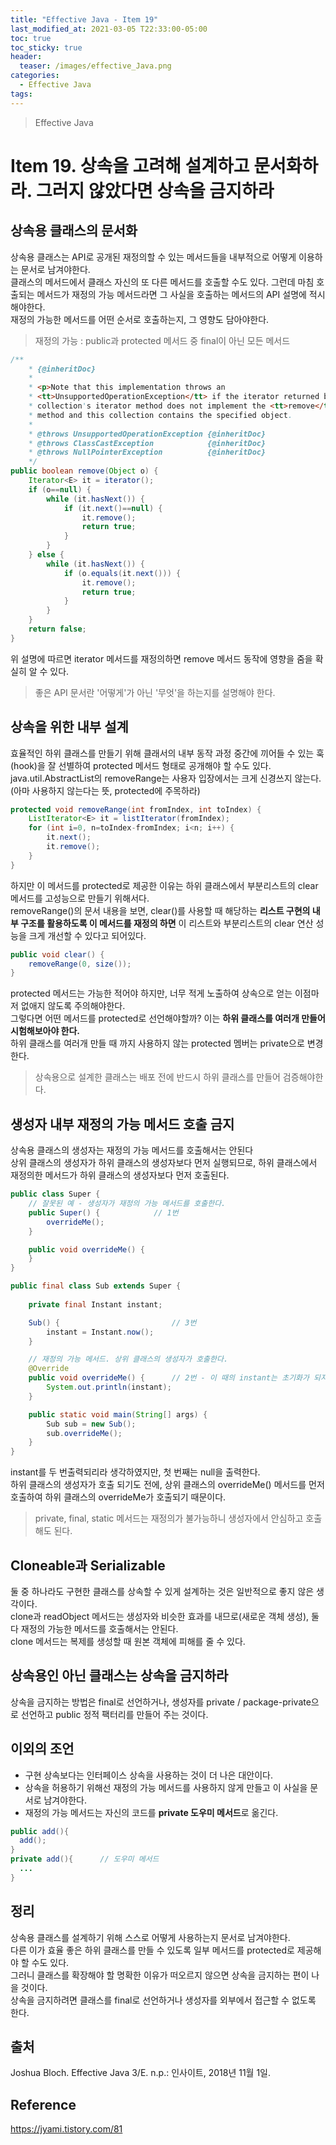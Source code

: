 ```yaml
---
title: "Effective Java - Item 19"
last_modified_at: 2021-03-05 T22:33:00-05:00
toc: true
toc_sticky: true
header:
  teaser: /images/effective_Java.png
categories: 
  - Effective Java
tags:
---
```


> Effective Java

Item 19. 상속을 고려해 설계하고 문서화하라. 그러지 않았다면 상속을 금지하라
=============
## 상속용 클래스의 문서화
상속용 클래스는 API로 공개된 재정의할 수 있는 메서드들을 내부적으로 어떻게 이용하는 문서로 남겨야한다.  
클래스의 메서드에서 클래스 자신의 또 다른 메서드를 호출할 수도 있다. 그런데 마침 호출되는 메서드가 재정의 가능 메서드라면 그 사실을 호출하는 메서드의 API 설명에 적시해야한다.  
재정의 가능한 메서드를 어떤 순서로 호출하는지, 그 영향도 담아야한다.  
> 재정의 가능 : public과 protected 메서드 중 final이 아닌 모든 메서드  

```java
/**
    * {@inheritDoc}
    *
    * <p>Note that this implementation throws an
    * <tt>UnsupportedOperationException</tt> if the iterator returned by this
    * collection's iterator method does not implement the <tt>remove</tt>
    * method and this collection contains the specified object.
    *
    * @throws UnsupportedOperationException {@inheritDoc}
    * @throws ClassCastException            {@inheritDoc}
    * @throws NullPointerException          {@inheritDoc}
    */
public boolean remove(Object o) {
    Iterator<E> it = iterator();
    if (o==null) {
        while (it.hasNext()) {
            if (it.next()==null) {
                it.remove();
                return true;
            }
        }
    } else {
        while (it.hasNext()) {
            if (o.equals(it.next())) {
                it.remove();
                return true;
            }
        }
    }
    return false;
}
```
위 설명에 따르면 iterator 메서드를 재정의하면 remove 메서드 동작에 영향을 줌을 확실히 알 수 있다.  

> 좋은 API 문서란 '어떻게'가 아닌 '무엇'을 하는지를 설명해야 한다.  

## 상속을 위한 내부 설계
효율적인 하위 클래스를 만들기 위해 클래서의 내부 동작 과정 중간에 끼어들 수 있는 훅(hook)을 잘 선별하여 protected 메서드 형태로 공개해야 할 수도 있다.  
java.util.AbstractList의 removeRange는 사용자 입장에서는 크게 신경쓰지 않는다.(아마 사용하지 않는다는 뜻, protected에 주목하라)  
```java
protected void removeRange(int fromIndex, int toIndex) {
    ListIterator<E> it = listIterator(fromIndex);
    for (int i=0, n=toIndex-fromIndex; i<n; i++) {
        it.next();
        it.remove();
    }
}
```
하지만 이 메서드를 protected로 제공한 이유는 하위 클래스에서 부분리스트의 clear 메서드를 고성능으로 만들기 위해서다.  
removeRange()의 문서 내용을 보면, clear()를 사용할 때 해당하는 **리스트 구현의 내부 구조를 활용하도록 이 메서드를 재정의 하면** 이 리스트와 부분리스트의 clear 연산 성능을 크게 개선할 수 있다고 되어있다.  
```java
public void clear() {
    removeRange(0, size());
}
```

protected 메서드는 가능한 적어야 하지만, 너무 적게 노출하여 상속으로 얻는 이점마저 없애지 않도록 주의해야한다.  
그렇다면 어떤 메서드를 protected로 선언해야할까? 이는 **하위 클래스를 여러개 만들어 시험해보아야 한다.**  
하위 클래스를 여러개 만들 때 까지 사용하지 않는 protected 멤버는 private으로 변경한다.  
> 상속용으로 설계한 클래스는 배포 전에 반드시 하위 클래스를 만들어 검증해야한다.  

## 생성자 내부 재정의 가능 메서드 호출 금지
<div class="post_caption">상속용 클래스의 생성자는 재정의 가능 메서드를 호출해서는 안된다</div>  
상위 클래스의 생성자가 하위 클래스의 생성자보다 먼저 실행되므로, 하위 클래스에서 재정의한 메서드가 하위 클래스의 생성자보다 먼저 호출된다.  

```java
public class Super {
    // 잘못된 예 - 생성자가 재정의 가능 메서드를 호출한다.
    public Super() {            // 1번
        overrideMe();
    }

    public void overrideMe() {
    }
}

public final class Sub extends Super {
    
    private final Instant instant;

    Sub() {                         // 3번
        instant = Instant.now();    
    }

    // 재정의 가능 메서드. 상위 클래스의 생성자가 호출한다.
    @Override
    public void overrideMe() {      // 2번 - 이 때의 instant는 초기화가 되지 않아 null이다
        System.out.println(instant);           
    }

    public static void main(String[] args) {
        Sub sub = new Sub();
        sub.overrideMe();
    }
}
```
instant를 두 번출력되리라 생각하였지만, 첫 번째는 null을 출력한다.  
하위 클래스의 생성자가 호출 되기도 전에, 상위 클래스의 overrideMe() 메서드를 먼저 호출하여 하위 클래스의 overrideMe가 호출되기 때문이다.  
> private, final, static 메서드는 재정의가 불가능하니 생성자에서 안심하고 호출해도 된다.  

## Cloneable과 Serializable
둘 중 하나라도 구현한 클래스를 상속할 수 있게 설계하는 것은 일반적으로 좋지 않은 생각이다.  
clone과 readObject 메서드는 생성자와 비슷한 효과를 내므로(새로운 객체 생성), 둘 다 재정의 가능한 메서드를 호출해서는 안된다.  
clone 메서드는 복제를 생성할 때 원본 객체에 피해를 줄 수 있다.  

## 상속용인 아닌 클래스는 상속을 금지하라
상속을 금지하는 방법은 final로 선언하거나, 생성자를 private / package-private으로 선언하고 public 정적 팩터리를 만들어 주는 것이다.  

## 이외의 조언
* 구현 상속보다는 인터페이스 상속을 사용하는 것이 더 나은 대안이다.  
* 상속을 허용하기 위해선 재정의 가능 메서드를 사용하지 않게 만들고 이 사실을 문서로 남겨야한다.  
* 재정의 가능 메서드는 자신의 코드를 **private 도우미 메서드**로 옮긴다.  
  
```java
public add(){
  add();
}
private add(){      // 도우미 메서드
  ...
}
```

## 정리
상속용 클래스를 설계하기 위해 스스로 어떻게 사용하는지 문서로 남겨야한다.  
다른 이가 효율 좋은 하위 클래스를 만들 수 있도록 일부 메서드를 protected로 제공해야 할 수도 있다.  
그러니 클래스를 확장해야 할 명확한 이유가 떠오르지 않으면 상속을 금지하는 편이 나을 것이다.  
상속을 금지하려면 클래스를 final로 선언하거나 생성자를 외부에서 접근할 수 없도록 한다.  

## 출처
Joshua Bloch. Effective Java 3/E. n.p.: 인사이트, 2018년 11월 1일.  

## Reference
<https://jyami.tistory.com/81>  